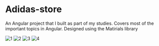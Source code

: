 # Adidas-store
An Angular project that I built as part of my studies. Covers most of the important topics in Angular. Designed using the Matirials library

![1](https://github.com/malkaDeutsch/Adidas-store/assets/101219031/4a92fba9-5d6c-4167-bd4e-97b60b522e5e)
![2](https://github.com/malkaDeutsch/Adidas-store/assets/101219031/27c9039b-41bd-4ecd-b9d9-2904e500a242)
![3](https://github.com/malkaDeutsch/Adidas-store/assets/101219031/840f2cdb-f8c7-445b-9f10-f71b1add4916)
![4](https://github.com/malkaDeutsch/Adidas-store/assets/101219031/2220726b-ed84-4e4c-90bc-8e41dd470ce3)
